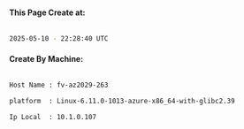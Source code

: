 
   
#### This Page Create at:

```bash

2025-05-10 - 22:28:40 UTC

```

#### Create By Machine:

```bash

Host Name : fv-az2029-263

platform  : Linux-6.11.0-1013-azure-x86_64-with-glibc2.39

Ip Local  : 10.1.0.107

```

